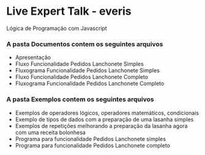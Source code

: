 # Live Expert Talk - everis

Lógica de Programação com Javascript

### A pasta Documentos contem os seguintes arquivos
- Apresentação
- Fluxo Funcionalidade Pedidos Lanchonete Simples
- Fluxograma Funcionalidade Pedidos Lanchonete Simples
- Fluxo Funcionalidade Pedidos Lanchonete Completo
- Fluxograma Funcionalidade Pedidos Lanchonete Completo

### A pasta Exemplos contem os seguintes arquivos
- Exemplos de operadores lógicos, operadores matemáticos, condicionais
- Exemplo de tipos de dados com a preparação de uma lasanha simples 
- Exemplos de repetições melhorando a preparação da lasanha agora com uma receita bolonhesa
- Programa para funcionalidade Pedidos Lanchonete simples
- Programa para funcionalidade Pedidos Lanchonete completo